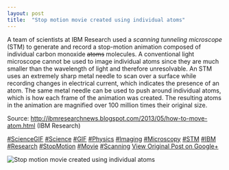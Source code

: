 ```yaml
---
layout: post
title:  "Stop motion movie created using individual atoms"
---
```


A team of scientists at IBM Research used a _scanning tunneling microscope_ (STM) to generate and record a stop-motion animation composed of individual carbon monoxide ~~atoms~~ molecules. A conventional light microscope cannot be used to image individual atoms since they are much smaller than the wavelength of light and therefore unresolvable. An STM uses an extremely sharp metal needle to scan over a surface while recording changes in electrical current, which indicates the presence of an atom. The same metal needle can be used to push around individual atoms, which is how each frame of the animation was created. The resulting atoms in the animation are magnified over 100 million times their original size.  
  
Source: <http://ibmresearchnews.blogspot.com/2013/05/how-to-move-atom.html> (IBM Research)  
  
[#ScienceGIF](https://plus.google.com/s/%23ScienceGIF/posts) [#Science](https://plus.google.com/s/%23Science/posts) [#GIF](https://plus.google.com/s/%23GIF/posts) [#Physics](https://plus.google.com/s/%23Physics/posts) [#Imaging](https://plus.google.com/s/%23Imaging/posts) [#Microscopy](https://plus.google.com/s/%23Microscopy/posts) [#STM](https://plus.google.com/s/%23STM/posts) [#IBM](https://plus.google.com/s/%23IBM/posts) [#Research](https://plus.google.com/s/%23Research/posts) [#StopMotion](https://plus.google.com/s/%23StopMotion/posts) [#Movie](https://plus.google.com/s/%23Movie/posts) [#Scanning](https://plus.google.com/s/%23Scanning/posts)
[View Original Post on Google+](https://plus.google.com/+ColinSullender/posts/3TMHQ19LgPr)

![Stop motion movie created using individual atoms](https://i.imgur.com/CpzK2I9.gif)
